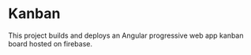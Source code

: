 # Kanban

This project builds and deploys an Angular progressive web app kanban board hosted on firebase.
